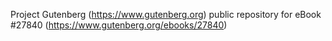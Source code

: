 Project Gutenberg (https://www.gutenberg.org) public repository for eBook #27840 (https://www.gutenberg.org/ebooks/27840)
